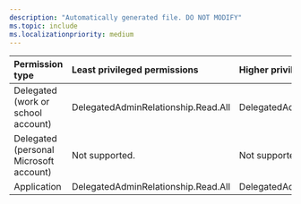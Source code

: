 ```yaml
---
description: "Automatically generated file. DO NOT MODIFY"
ms.topic: include
ms.localizationpriority: medium
---
```


|Permission type|Least privileged permissions|Higher privileged permissions|
|:---|:---|:---|
|Delegated (work or school account)|DelegatedAdminRelationship.Read.All|DelegatedAdminRelationship.ReadWrite.All|
|Delegated (personal Microsoft account)|Not supported.|Not supported.|
|Application|DelegatedAdminRelationship.Read.All|DelegatedAdminRelationship.ReadWrite.All|

